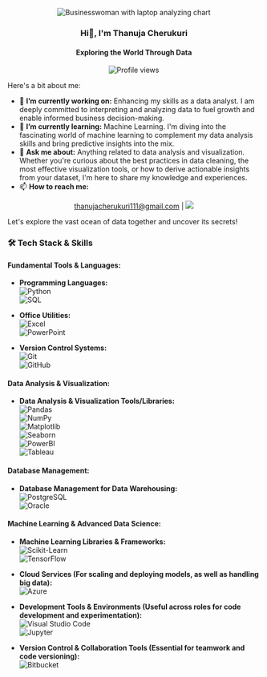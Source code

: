 <p align="center">
  <img src="https://github.com/Thanu-Cherukuri/Thanu-Cherukuri/assets/112831076/8f37362e-f29f-480f-ab9c-0074609019a9" alt="Businesswoman with laptop analyzing chart">
</p>

<h3 align="center">Hi👋, I'm Thanuja Cherukuri</h3>
<h4 align="center">Exploring the World Through Data</h4>

<p align="center">
  <img src="https://komarev.com/ghpvc/?username=Thanu-Cherukuri" alt="Profile views">
</p>

Here's a bit about me:

- 🔭 **I’m currently working on:** Enhancing my skills as a data analyst. I am deeply committed to interpreting and analyzing data to fuel growth and enable informed business decision-making.
- 🌱 **I’m currently learning:** Machine Learning. I'm diving into the fascinating world of machine learning to complement my data analysis skills and bring predictive insights into the mix.
- 💬 **Ask me about:** Anything related to data analysis and visualization. Whether you're curious about the best practices in data cleaning, the most effective visualization tools, or how to derive actionable insights from your dataset, I'm here to share my knowledge and experiences.
- 📫 **How to reach me:**
<p align="center">
  <a href="mailto:thanujacherukuri111@gmail.com">thanujacherukuri111@gmail.com</a> | <a href="https://www.linkedin.com/in/thanuja-c-482801186/"><img src="https://img.shields.io/badge/LinkedIn-Thanuja%20Cherukuri-blue?style=flat&logo=linkedin"></a>
</p>

Let's explore the vast ocean of data together and uncover its secrets!


### 🛠 Tech Stack & Skills

#### Fundamental Tools & Languages:
- **Programming Languages:**  
![Python](https://img.shields.io/badge/-Python-3776AB?style=flat-square&logo=Python&logoColor=white)  
![SQL](https://img.shields.io/badge/-SQL-4479A1?style=flat-square&logo=MySQL&logoColor=white)  

- **Office Utilities:**  
![Excel](https://img.shields.io/badge/-Excel-217346?style=flat-square&logo=microsoft-excel&logoColor=white)  
![PowerPoint](https://img.shields.io/badge/-PowerPoint-B7472A?style=flat-square&logo=microsoft-powerpoint&logoColor=white)  

- **Version Control Systems:**  
![Git](https://img.shields.io/badge/-Git-F05032?style=flat-square&logo=git&logoColor=white)  
![GitHub](https://img.shields.io/badge/-GitHub-181717?style=flat-square&logo=github&logoColor=white)  

#### Data Analysis & Visualization:
- **Data Analysis & Visualization Tools/Libraries:**  
![Pandas](https://img.shields.io/badge/-Pandas-150458?style=flat-square&logo=pandas&logoColor=white)  
![NumPy](https://img.shields.io/badge/-NumPy-013243?style=flat-square&logo=numpy&logoColor=white)  
![Matplotlib](https://img.shields.io/badge/-Matplotlib-FFA07A?style=flat-square&logoColor=white)  
![Seaborn](https://img.shields.io/badge/-Seaborn-77ACF1?style=flat-square&logoColor=white)  
![PowerBI](https://img.shields.io/badge/-Power%20BI-F2C811?style=flat-square&logo=Power-BI&logoColor=black)  
![Tableau](https://img.shields.io/badge/-Tableau-E97627?style=flat-square&logo=Tableau&logoColor=white)  

#### Database Management:
- **Database Management for Data Warehousing:**  
![PostgreSQL](https://img.shields.io/badge/-PostgreSQL-336791?style=flat-square&logo=postgresql&logoColor=white)  
![Oracle](https://img.shields.io/badge/-Oracle-F80000?style=flat-square&logo=Oracle&logoColor=white)  

#### Machine Learning & Advanced Data Science:
- **Machine Learning Libraries & Frameworks:**  
![Scikit-Learn](https://img.shields.io/badge/-Scikit%20Learn-F7931E?style=flat-square&logo=scikit-learn&logoColor=white)  
![TensorFlow](https://img.shields.io/badge/-TensorFlow-FF6F00?style=flat-square&logo=TensorFlow&logoColor=white)  

- **Cloud Services (For scaling and deploying models, as well as handling big data):**  
![Azure](https://img.shields.io/badge/-Microsoft%20Azure-0089D6?style=flat-square&logo=microsoft-azure&logoColor=white)  

- **Development Tools & Environments (Useful across roles for code development and experimentation):**  
![Visual Studio Code](https://img.shields.io/badge/-Visual%20Studio%20Code-007ACC?style=flat-square&logo=visual-studio-code&logoColor=white)  
![Jupyter](https://img.shields.io/badge/-Jupyter-F37626?style=flat-square&logo=jupyter&logoColor=white)  

- **Version Control & Collaboration Tools (Essential for teamwork and code versioning):**  
![Bitbucket](https://img.shields.io/badge/-Bitbucket-0052CC?style=flat-square&logo=bitbucket&logoColor=white)

<!--
**Thanu-Cherukuri/Thanu-Cherukuri** is a ✨ _special_ ✨ repository because its `README.md` (this file) appears on your GitHub profile.

Here are some ideas to get you started:

- 🔭 I’m currently working on ...
- 🌱 I’m currently learning ...
- 👯 I’m looking to collaborate on ...
- 🤔 I’m looking for help with ...
- 💬 Ask me about ...
- 📫 How to reach me: ...
- 😄 Pronouns: ...
- ⚡ Fun fact: ...
-->
